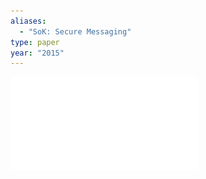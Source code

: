 ```yaml
---
aliases:
  - "SoK: Secure Messaging"
type: paper
year: "2015"
---
```

![](../public/c4a983fc44c9163582ce1fac8a794b11.pdf)